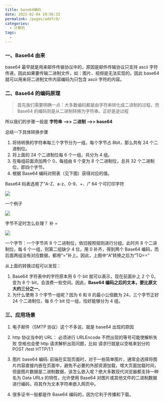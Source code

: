```yaml
---
title: base64编码
date: 2022-02-04 19:56:33
permalink: /pages/addfc9/
categories:
  - 计算机
tags:
  -
---
```


### 一、Base64 由来

base64 最早就是用来邮件传输协议中的，原因是邮件传输协议只支持 ascii 字符传递，因此如果要传输二进制文件，如：图片、视频是无法实现的。因此 base64 就可以用来将二进制文件内容编码为只包含 ascii 字符的内容。

### 二、Base64 的编码原理

> 首先我们需要明确一点：大多数编码都是由字符串转化成二进制的过程，而 Base64 的编码则是从二进制转换为字符串。正好是逆过程

所以我们的步骤一般是 **字符串 -->> 二进制 -->> base64**

总结一下具体转换步骤

1. 将待转换的字符串每三个字节分为一组，每个字节占 8bit，那么共有 24 个二进制位。
2. 将上面的 24 个二进制位每 6 个一组，共分为 4 组。
3. 在每组前面添加两个 0，每组由 6 个变为 8 个二进制位，总共 32 个二进制位，即四个字节。
4. 根据 Base64 编码对照表（见下图）获得对应的值。

Base64 码表选用了"A-Z、a-z、0-9、+、/" 64 个可打印字符

![](https://qiniu.espe.work/blog/20220204202723.png)

一个例子

![](https://qiniu.espe.work/blog/20220204203555.png)

字节不足时怎么处理？ 补 =

![](https://qiniu.espe.work/blog/20220204204243.png)

一个字节：一个字节共 8 个二进制位，依旧按照规则进行分组。此时共 8 个二进制位，每 6 个一组，则第二组缺少 4 位，用 0 补齐，得到两个 Base64 编码，而后面两组没有对应数据，都用“=”补上。因此，上图中“A”转换之后为“TQ==”

从上面的转换过程可以发现：

1. Base64 字符表中的字符原本用 6 个 bit 就可以表示，现在前面补上 2 个 0，变为 8 个 bit，会浪费一些空间。因此，**Base64 编码之后的文本，要比原文大约三分之一**。
2. 为什么使用 3 个字节一组呢？因为 6 和 8 的最小公倍数为 24，三个字节正好 24 个二进制位，每 6 个 bit 位一组，恰好能够分为 4 组。

### 三、应用场景

1. 电子邮件（SMTP 协议）这个不多说，就是 base64 出现的原因

2. http 协议当中的 URL： 必须进行 URLEncode 不然出现的等号可能使解析失败 空格也会使 http 请求解析出现问题，比如 请求行就是以空格来划分的 POST /test HTTP/1.1

3. 图片 base64 编码: 前端在实现页面时，对于一些简单图片，通常会选择将图片内容直接内嵌在页面中，避免不必要的外部资源加载，增大页面加载时间，但是图片数据是二进制数据，该怎么嵌入呢？绝大多数现代浏览器都支持一种名为 Data URLs 的特性，允许使用 Base64 对图片或其他文件的二进制数据进行编码，将其作为文本字符串嵌入网页中。

4. 很多证书一般都是作 Base64 编码的，因为它利于传播和下载。
